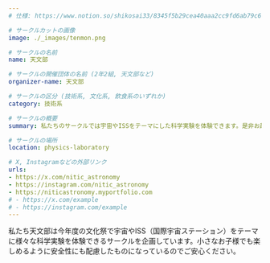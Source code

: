 ```yaml
---
# 仕様: https://www.notion.so/shikosai33/8345f5b29cea40aaa2cc9fd6ab79c6a6?pvs=4#5438a1577b604f39a67658a72f2283b8

# サークルカットの画像
image: ./_images/tenmon.png

# サークルの名前
name: 天文部

# サークルの開催団体の名前 (2年2組, 天文部など)
organizer-name: 天文部

# サークルの区分 (技術系, 文化系, 飲食系のいずれか)
category: 技術系

# サークルの概要
summary: 私たちのサークルでは宇宙やISSをテーマにした科学実験を体験できます。是非お越しください。

# サークルの場所
location: physics-laboratory

# X, Instagramなどの外部リンク
urls:
- https://x.com/nitic_astronomy
- https://instagram.com/nitic_astronomy
- https://niticastronomy.myportfolio.com
# - https://x.com/example
# - https://instagram.com/example
---
```

<p class="text-base font-Dela text-mauve-11">
私たち天文部は今年度の文化祭で宇宙やISS（国際宇宙ステーション）をテーマに様々な科学実験を体験できるサークルを企画しています。小さなお子様でも楽しめるように安全性にも配慮したものになっているのでご安心ください。
</p>
